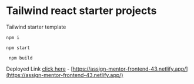 # Tailwind react starter projects

Tailwind starter template

```
npm i
```

```
npm start
```

```
 npm build
```

Deployed Link [click here](https://assign-mentor-frontend-43.netlify.app/) - [https://assign-mentor-frontend-43.netlify.app/](https://assign-mentor-frontend-43.netlify.app/)
